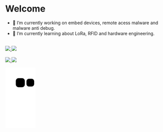 # Welcome

- 📁 I’m currently working on embed devices, remote acess malware and malware anti debug.
- 🔌 I’m currently learning about LoRa, RFID and hardware engineering.
<br/>
<div>
    <a href="https://github.com/psallesdev">
    <img height="150em" src="https://github-readme-stats.vercel.app/api?username=psallesdev&show_icons=true&bg_color=161B22&include_all_commits=true&count_private=true"/>
    <img height="150em" src="https://github-readme-stats.vercel.app/api/top-langs/?username=psallesdev&layout=compact&langs_count=16&bg_color=161B22"/>
</div>
<br/>
<div>
    <a href="https://discord.com/users/405906023896055808">
        <img src="https://img.shields.io/badge/Discord-%235865F2.svg?style=for-the-badge&logo=discord&logoColor=white" />
    </a>
    <a href="https://mail.google.com/mail/u/0/?fs=1&to=psallesdeveloper@gmail.com&tf=cm">
        <img src="https://img.shields.io/badge/Gmail-D14836?style=for-the-badge&logo=gmail&logoColor=white" />
    </a>    
<div/>

![snake gif](https://github.com/PSalleSDev/PSalleSDev/blob/output/github-contribution-grid-snake.svg)
